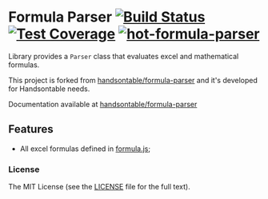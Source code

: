 Formula Parser [![Build Status](https://travis-ci.org/handsontable/formula-parser.png?branch=master)](https://travis-ci.org/handsontable/formula-parser) [![Test Coverage](https://codeclimate.com/github/handsontable/formula-parser/badges/coverage.svg)](https://codeclimate.com/github/handsontable/formula-parser/coverage) [![hot-formula-parser](https://img.shields.io/npm/v/hot-formula-parser.svg)](https://www.npmjs.com/package/hot-formula-parser)
==========
Library provides a `Parser` class that evaluates excel and mathematical formulas.

This project is forked from [handsontable/formula-parser](https://github.com/handsontable/formula-parser) and it's developed for Handsontable needs.

Documentation available at [handsontable/formula-parser](https://github.com/handsontable/formula-parser)

## Features
 * All excel formulas defined in [formula.js](https://github.com/formulajs/formulajs);

### License

The MIT License (see the [LICENSE](https://github.com/handsontable/formula-parser/blob/master/LICENSE) file for the full text).

